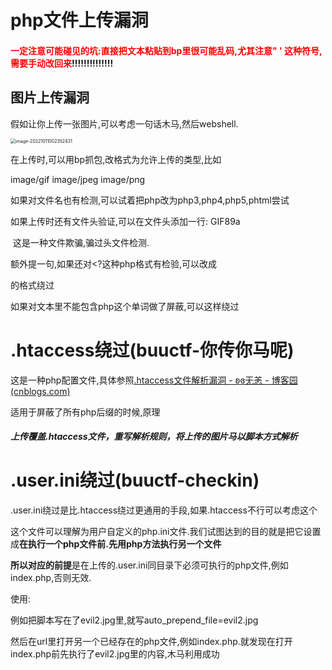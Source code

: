 # php文件上传漏洞

#### **<font color='red'>一定注意可能碰见的坑:直接把文本粘贴到bp里很可能乱码,尤其注意" ' 这种符号,需要手动改回来</font>**!!!!!!!!!!!!!!

## 图片上传漏洞

假如让你上传一张图片,可以考虑一句话木马,然后webshell.

<img src="C:\Users\我坐摇摇车\AppData\Roaming\Typora\typora-user-images\image-20221011002352431.png" alt="image-20221011002352431" style="zoom: 50%;" />

在上传时,可以用bp抓包,改格式为允许上传的类型,比如

 image/gif
 image/jpeg
 image/png

如果对文件名也有检测,可以试着把php改为php3,php4,php5,phtml尝试

如果上传时还有文件头验证,可以在文件头添加一行: GIF89a

​         这是一种文件欺骗,骗过头文件检测.

额外提一句,如果还对<?这种php格式有检验,可以改成<script language='php'>语句</script>

的格式绕过

如果对文本里不能包含php这个单词做了屏蔽,可以<?= @eval($_POST["hack"]);?>这样绕过

# .htaccess绕过(buuctf-你传你马呢)

这是一种php配置文件,具体参照[.htaccess文件解析漏洞 - ʚɞ无恙 - 博客园 (cnblogs.com)](https://www.cnblogs.com/ggc-gyx/p/16412236.html)

适用于屏蔽了所有php后缀的时候,原理

##### 上传覆盖.htaccess文件，重写解析规则，将上传的***图片马***以脚本方式解析





# .user.ini绕过(buuctf-checkin)

.user.ini绕过是比.htaccess绕过更通用的手段,如果.htaccess不行可以考虑这个

这个文件可以理解为用户自定义的php.ini文件.我们试图达到的目的就是把它设置成**在执行一个php文件前.先用php方法执行另一个文件**

**所以对应的前提**是在上传的.user.ini同目录下必须可执行的php文件,例如index.php,否则无效.

使用:

例如把脚本写在了evil2.jpg里,就写auto_prepend_file=evil2.jpg

然后在url里打开另一个已经存在的php文件,例如index.php.就发现在打开index.php前先执行了evil2.jpg里的内容,木马利用成功
